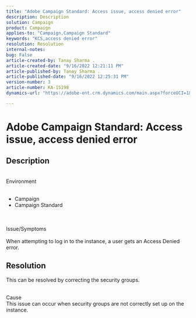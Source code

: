 ```yaml
---
title: "Adobe Campaign Standard: Access issue, access denied error"
description: Description
solution: Campaign
product: Campaign
applies-to: "Campaign,Campaign Standard"
keywords: "KCS,access denied error"
resolution: Resolution
internal-notes: 
bug: False
article-created-by: Tanay Sharma .
article-created-date: "9/16/2022 12:21:11 PM"
article-published-by: Tanay Sharma .
article-published-date: "9/16/2022 12:25:31 PM"
version-number: 3
article-number: KA-15198
dynamics-url: "https://adobe-ent.crm.dynamics.com/main.aspx?forceUCI=1&pagetype=entityrecord&etn=knowledgearticle&id=e0e25e0c-ba35-ed11-9db1-002248086735"

---
```

# Adobe Campaign Standard: Access issue, access denied error

## Description

<br>Environment<br><br>
- Campaign
- Campaign Standard



<br><br>Issue/Symptoms<br><br>
When attempting to log in to the instance, a user gets an Access Denied error.


## Resolution


This can be resolved by correcting the security groups.


<br>Cause<br>
This issue can occur when security groups are not correctly set up on the instance.
